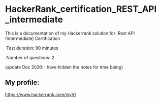 # HackerRank_certification_REST_API_intermediate
This is a documentation of my Hackerrank solution for: 
Rest API (Intermediate) Certification 


﻿ Test duration: 90 minutes

﻿ Number of questions: 2

(update Dec 2020: i have hidden the notes for time being)


## My profile:
https://www.hackerrank.com/jnyh1



